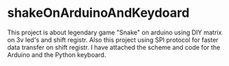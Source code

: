 # shakeOnArduinoAndKeydoard
This project is about legendary game "Snake" on arduino using DIY matrix on 3v led's and shift registr. Also this project using SPI protocol for faster data transfer on shift registr.
I have attached the scheme and code for the Arduino and the Python keyboard.
